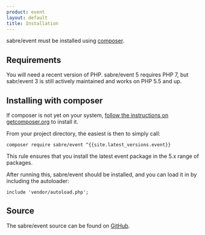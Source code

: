 ```yaml
---
product: event
layout: default
title: Installation
---
```


sabre/event must be installed using [composer][1].

Requirements
------------

You will need a recent version of PHP. sabre/event 5 requires PHP 7, but
sabr/event 3 is still actively maintained and works on PHP 5.5 and up.

Installing with composer
------------------------

If composer is not yet on your system, [follow the instructions on getcomposer.org][2]
to install it.

From your project directory, the easiest is then to simply call:

    composer require sabre/event ^{{site.latest_versions.event}}

This rule ensures that you install the latest event package in the 5.x range
of packages.

After running this, sabre/event should be installed, and you can load it in
by including the autoloader:

    include 'vendor/autoload.php';

Source
------

The sabre/event source can be found on [GitHub][3].

[1]: https://getcomposer.org/
[2]: https://getcomposer.org/doc/00-intro.md#installation-nix
[3]: https://github.com/sabre-io/event

